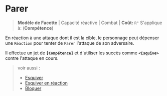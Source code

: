 # Parer

> **Modèle de Facette** |
> Capacité réactive | Combat |
> **Coût:** `R°`
> S'applique à: (**Compétence**)

En réaction à une attaque dont il est la cible, le personnage peut dépenser une `Réaction` pour tenter de `Parer` l'attaque de son adversaire. 

Il effectue un jet de **`[Compétence]`** et d'utiliser les succès comme **`<Esquive>`** contre l'attaque en cours.

> voir aussi : 
> - [Esquiver](https://trello.com/c/OUGIeI4Y/118) 
> - [Esquiver en réaction](https://trello.com/c/9hAjhUOs/159)
> - [Bloquer](https://trello.com/c/djn43Sx7/51)
